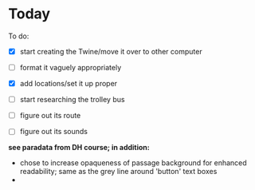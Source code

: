 # Today

To do:
- [x] start creating the Twine/move it over to other computer
- [ ] format it vaguely appropriately
- [x] add locations/set it up proper
- [ ] start researching the trolley bus
- [ ] figure out its route
- [ ] figure out its sounds



**see paradata from DH course; in addition:**
- chose to increase opaqueness of passage background for enhanced readability; same as the grey line around 'button' text boxes
- 